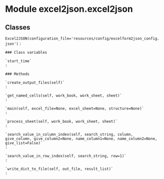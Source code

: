 Module excel2json.excel2json
============================

Classes
-------

`Excel2JSON(configuration_file='resources/config/excelform2json_config.json')`
:   

    ### Class variables

    `start_time`
    :

    ### Methods

    `create_output_files(self)`
    :

    `get_named_cells(self, work_book, work_sheet, sheet)`
    :

    `main(self, excel_file=None, excel_sheet=None, structure=None)`
    :

    `process_sheet(self, work_book, work_sheet, sheet)`
    :

    `search_value_in_column_index(self, search_string, column, give_column, give_column2=None, name_column1=None, name_column2=None, give_list=False)`
    :

    `search_value_in_row_index(self, search_string, row=1)`
    :

    `write_dict_to_file(self, out_file, result_list)`
    :